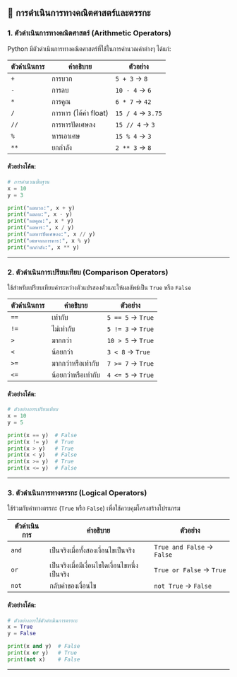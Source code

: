 
## **📌 การดำเนินการทางคณิตศาสตร์และตรรกะ**

### **1. ตัวดำเนินการทางคณิตศาสตร์ (Arithmetic Operators)**
Python มีตัวดำเนินการทางคณิตศาสตร์ที่ใช้ในการคำนวณค่าต่างๆ ได้แก่:

| ตัวดำเนินการ | คำอธิบาย | ตัวอย่าง |
|-------------|----------|---------|
| `+` | การบวก | `5 + 3` → `8` |
| `-` | การลบ | `10 - 4` → `6` |
| `*` | การคูณ | `6 * 7` → `42` |
| `/` | การหาร (ได้ค่า float) | `15 / 4` → `3.75` |
| `//` | การหารปัดเศษลง | `15 // 4` → `3` |
| `%` | หารเอาเศษ | `15 % 4` → `3` |
| `**` | ยกกำลัง | `2 ** 3` → `8` |

#### **ตัวอย่างโค้ด:**
```python
# การคำนวณพื้นฐาน
x = 10
y = 3

print("ผลบวก:", x + y)
print("ผลลบ:", x - y)
print("ผลคูณ:", x * y)
print("ผลหาร:", x / y)
print("ผลหารปัดเศษลง:", x // y)
print("เศษจากการหาร:", x % y)
print("ยกกำลัง:", x ** y)
```

---

### **2. ตัวดำเนินการเปรียบเทียบ (Comparison Operators)**
ใช้สำหรับเปรียบเทียบค่าระหว่างตัวแปรสองตัวและให้ผลลัพธ์เป็น `True` หรือ `False`

| ตัวดำเนินการ | คำอธิบาย | ตัวอย่าง |
|-------------|----------|---------|
| `==` | เท่ากับ | `5 == 5` → `True` |
| `!=` | ไม่เท่ากับ | `5 != 3` → `True` |
| `>` | มากกว่า | `10 > 5` → `True` |
| `<` | น้อยกว่า | `3 < 8` → `True` |
| `>=` | มากกว่าหรือเท่ากับ | `7 >= 7` → `True` |
| `<=` | น้อยกว่าหรือเท่ากับ | `4 <= 5` → `True` |

#### **ตัวอย่างโค้ด:**
```python
# ตัวอย่างการเปรียบเทียบ
x = 10
y = 5

print(x == y)  # False
print(x != y)  # True
print(x > y)   # True
print(x < y)   # False
print(x >= y)  # True
print(x <= y)  # False
```

---

### **3. ตัวดำเนินการทางตรรกะ (Logical Operators)**
ใช้ร่วมกับค่าทางตรรกะ (`True` หรือ `False`) เพื่อใช้ควบคุมโครงสร้างโปรแกรม

| ตัวดำเนินการ | คำอธิบาย | ตัวอย่าง |
|-------------|----------|---------|
| `and` | เป็นจริงเมื่อทั้งสองเงื่อนไขเป็นจริง | `True and False` → `False` |
| `or` | เป็นจริงเมื่อมีเงื่อนไขใดเงื่อนไขหนึ่งเป็นจริง | `True or False` → `True` |
| `not` | กลับค่าของเงื่อนไข | `not True` → `False` |

#### **ตัวอย่างโค้ด:**
```python
# ตัวอย่างการใช้ตัวดำเนินการตรรกะ
x = True
y = False

print(x and y)  # False
print(x or y)   # True
print(not x)    # False
```

---
